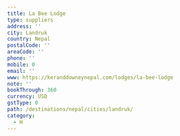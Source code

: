```yaml
---
title: La Bee Lodge
type: suppliers
address: ''
city: Landruk
country: Nepal
postalCode: ''
areaCode: ''
phone: ''
mobile: 0
email: ''
www: https://keranddowneynepal.com/lodges/la-bee-lodge
note: ''
bookThrough: 360
currency: USD
gstType: 0
path: /destinations/nepal/cities/landruk/
category:
  - H
---
```


